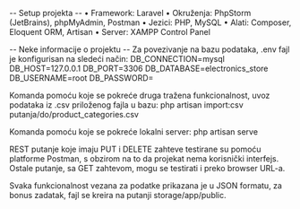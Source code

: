 -- Setup projekta --
• Framework: Laravel
• Okruženja: PhpStorm (JetBrains), phpMyAdmin, Postman
• Jezici: PHP, MySQL
• Alati: Composer, Eloquent ORM, Artisan
• Server: XAMPP Control Panel


-- Neke informacije o projektu --
Za povezivanje na bazu podataka, .env fajl je konfigurisan na sledeći način:
	DB_CONNECTION=mysql
	DB_HOST=127.0.0.1
	DB_PORT=3306
	DB_DATABASE=electronics_store
	DB_USERNAME=root
	DB_PASSWORD= 

Komanda pomoću koje se pokreće druga tražena funkcionalnost, uvoz podataka iz .csv priloženog fajla u bazu: 
	php artisan import:csv putanja/do/product_categories.csv

Komanda pomoću koje se pokreće lokalni server:
	php artisan serve

REST putanje koje imaju PUT i DELETE zahteve testirane su pomoću platforme Postman, s obzirom na to da projekat nema korisnički interfejs.
Ostale putanje, sa GET zahtevom, mogu se testirati i preko browser URL-a.

Svaka funkcionalnost vezana za podatke prikazana je u JSON formatu, za bonus zadatak, fajl se kreira na putanji storage/app/public.